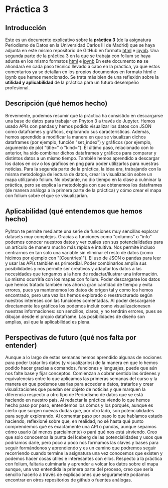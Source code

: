 # Práctica 3
## Introducción
Este es un documento explicativo sobre la **práctica 3** (de la asignatura Periodismo de Datos en la Universidad Carlos III de Madrid) que se haya adjunta en este mismo repositorio de GitHub en formato [html](python-api-covid19-pandas.html) e [ipynb](python-api-covid19-pandas.ipynb). Una segunda parte de la práctica 3 en la que se trabaja con folium se haya adunta en los mismo formatos [html](api-pandas-folium.html) e [ipynb](api-pandas-folium.ipynb)
En este documento **no** se ahondará en cada paso técnico llevado a cabo en la práctica, ya que estos comentarios ya se detallan en los propios documentos en formato html e ipynb que hemos mencionado. Se trata más bien de una reflexión sobre la **utilidad y aplicabilidad** de la práctica para un futuro desempeño profesional.
## Descripción (qué hemos hecho)
Brevemente, podemos resumir que la práctica ha consistido en descargarse una base de datos para trabajar en Phyton 3 a través de Jupyter. Hemos usado APIs con pandas y hemos podido visualizar los datos con JSON como dataframes y gráficos, explorando sus características. Además, hemos aprendido a modificar la manera en que se visualizan dichos dataframes (por ejemplo, función "set_index") y gráficos (por ejemplo, argumento de plot "title=" o "kind="). El último paso, relacionado con lo anterior, ha sido combinar dichos dataframes y gráficos para comparar y distintos datos a un mismo tiempo. También hemos aprendido a descargar los datos en csv o los gráficos en png para poder utilizarlos para nuestras noticias.
Para la segunda parte de la práctica, la idea era, trabajando con la misma metodología de lectura de datos, crear la visualización sobre un mapa utilizando folium. No obstante, no dio tiempo en la clase a culminar la práctica, pero se explica la metodología con que obtenemos los dataframes (de manera análoga a la primera parte de la práctica) y cómo crear el mapa con folium sobre el que se visualizarían.
## Aplicabilidad (qué entendemos que hemos hecho)
Pyhton te permite mediante una serie de funciones muy sencillas explorar datasets muy complejos. Gracias a funciones como "columns" o "info" podemos conocer nuestros datos y ver cuáles son sus potencialidades para un artículo de manera mucho más rápida e intuitiva. Nos permite incluso centrarnos en tan solo una variable sin eliminar el resto de datos (como hicimos por ejemplo con "[Countries]"). El uso de JSON o pandas para leer y usar las APIs también es primordial. Poder combinarlos amplia sus posibilidades y nos permite ser creativos y adaptar los datos a las necesidades que tengamos a la hora de redactar/ilustrar una información. Lo mismo ocurriría con los mapas con folium.
Poder descargarse los datos que hemos tratado también nos ahorra gran cantidad de tiempo y evita errores, pues ya mantenemos los datos de origen tal y como los hemos encontrado, pero una vez los hemos explorado o reestructurado según nuestros intereses con las funciones comentadas. Al poder descargarse directamente los gráficos los podemos incluir como visualizacionesen nuestras informaciones: son sencillos, claros, y no tendrán errores, pues se dibujan desde el propio dataframe. Las posibilidades de diseño son amplias, asi que la aplicabilidad es plena.
## Perspectivas de futuro (qué nos falta por entender)
Aunque a lo largo de estas semanas hemos aprendido algunas de nociones para poder tratar los datos (y visualizarlos) de la manera en que lo hemos podido hacer gracias a comandos, funciones y lenguajes, puede que aún nos falte base y fijar conceptos. Comienzan a cobrar sentido las órdenes y equivalencias entre lo que aplicamos las primeras semanas del curso y la manera en que podemos usarlas para acceder a datos, tratarlos y crear visualizaciones que puedan ser objeto de noticias y que marquen la diferencia respecto a otro tipo de Periodismo de datos que se está haciendo en nuestro país. Al redactar la práctica viendo lo que hemos hecho paso por paso, entendemos los cómos y los porqués, aunque es cierto que surgen nuevas dudas que, por otro lado, son potencialidades para seguir explorando. Al comentar paso por paso lo que habíamos estado haciendo, reflexioné sobre que, en realidad, no sé hasta qué punto comprendemos qué es exactamente una API o pandas, aunque sepamos cómo usarlo (al menos parcialmente) o pará qué nos está sirviendo. Creo que solo conocemos la punta del Iceberg de las potencialidades y usos que podríamos darle, pero poco a poco nos formamos las claves y bases para seguir formándonos y aprendiendo y es un camino que podremos seguir recorriendo cuando termine la asignatura una vez conocemos que existen y podemos hacer cosas útiles e interesantes con ellos.
Respecto a la práctica con folium, faltaría culminarla y aprender a volcar los datos sobre el mapa aunque, una vez entendida la primera parte del proceso, creo que sería sencillo hacerlo a través de explicaciones que seguramente podamos encontrar en otros repositorios de github o fuentes análogas.
